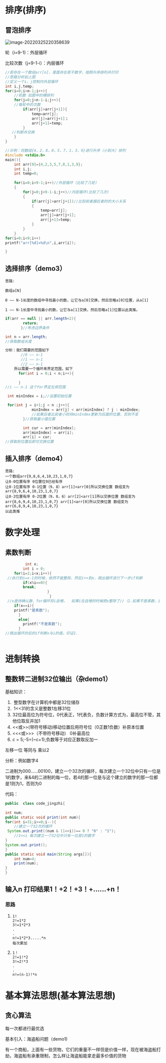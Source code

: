 # 排序(排序)

## 冒泡排序

![image-20220325220358639](../../assets/算法/image-20220325220358639.png)





轮（i=9-1)：外层循环

比较次数（j=9-1-i）：内层循环

```c
//若存在一个数组arr[n]，里面存在若干数字，按照升序排列并打印
//思路分析如上图
//定义一个i，j控制内外层循环
int i,j,temp;
for(i=0;i<n-1;i++){
    //轮数 如图中的横排列
    for(j=0;j<n-1-i;j++){
    //每轮中的次数
        if(arr[j]>arr[j+1]){
            temp=arr[j];
            arr[j]=arr[j+1]；
            arr[j+1]=temp;
        }
   //判断并交换
    }  
}
```

```c
//示例：将数组{4，2，8，0，5，7，1，3，9}进行升序（小到大）排列 
#include <stdio.h>
main(){
	int arr[9]={4,2,3,5,7,0,1,3,9};
	int i,j;
	int temp=0; 
	
	for(i=0;i<9-1;i++)//外层循环（比较了几轮） 
	{
		for(j=0;j<9-1-i;j++)//内层循环(比较了几次) 
		{
			if(arr[j]>arr[j+1])//比较前者跟后者的的大小关系 
			{
				temp=arr[j];
				arr[j]=arr[j+1];
				arr[j+1]=temp;
			}
		}
	}
for(i=0;i<9;i++)
printf("arr[%d]=%d\n",i,arr[i]);

} 
```

## 选择排序（demo3）

```
思路:

数组a[N]

0 —— N-1长度的数组中寻找最小的数，让它与a[0]交换，然后忽略a[0]位置，从a[1]

1 —— N-1长度中寻找最小的数，让它与a[1]交换，然后忽略a[1]位置以此类推。
```



```java
if(arr == null || arr.length<2){
        return;
       }//考虑边界条件
```

```JAVA
int n = arr.length;
//获取数组长度
```

```java
分析：我们需要的范围如下
       //0 —— n-1
       //1 —— n-1
       //2 —— n-1
    所以需要一个循环来界定范围，如下
      for(int i = 0;i < n;i++){
          
      }
//i —— n-1 这个for界定左侧范围
```

```java
 int minIndex = i;//设置初始位置
```

```java
 for(int j = i+1;j < n ;j++){
            minIndex = arr[j] < arr[minIndex] ? j : minIndex;
            //如果后者比前者小则将minIndex更新为后面的位置，否则不变
        }//获取最小值位置
```

```Java
 	    int cur = arr[minIndex]; 
        arr[minIndex] = arr[i];
        arr[i] = cur;
//获取到位置后即可交换位置
```

## 插入排序（demo4）

```
思路:
一个数组arr{9,8,6,4,10,23,1,0,7}
让0-0位置有序 0位置位9已经有序
让0-1位置有序 0-1位置（9，8）arr[1]<arr[0]所以交换位置 数组变为arr{8,9,6,4,10,23,1,0,7}
让0-2位置有序 0-2位置（9，8，6）arr[2]<arr[1]所以交换位置 数组变为arr{8,6,9,4,10,23,1,0,7} arr[1]<arr[0]所以交换位置 数组变为arr{6,8,9,4,10,23,1,0,7}
以此类推
```

 	

# 数字处理

## 素数判断

```c
         int x;
		int i = 0;
	for(i=2;i<x;i++){	
 //执行到i=x-1的时候，依然不能整除，然后i++到x，跳出循环进行下一步if判断
 		if(x%i==0){
		break;
                   }
	                }
 //x是待确认数，for循环将i自增，  如果i在自增的时候把x整除了//（1.如果不是素数，i在增加的中途就会跳出循环，否则一直会到相等才会跳出循环）  ，跳出循环
 	if(x==i){
 	printf("是素数");
	  }
	  else{
  		printf("不是素数"); 
   	  }
//跳出循环的后的if判断x与i的值，印证1.



```

# 进制转换

## 整数转二进制32位输出（杂demo1）

基础知识：

1. ​       整型数字在计算机中都是32位储存
2. ​       1<<31的含义是整数1左移31位
3. ​       32位最高位为符号位，0代表正，1代表负，负数计算方式为，最高位不管，其他位取反并加1
3. <<或>>(带符号移动)移动位置后用符号位（0正数1负数）补原本位置  
3. <<<或>>>（不带符号移动） 0补最高位
3. c = 5;-5=(~c+1);负数等于对应正数取反加一

左移一位 等同与 乘以2

分析：例如数字4

二进制为000......00100，建立一个32次的循环，每次建立一个32位中只有一位是1的数字，来&4的二进制的每一位，若4的那一位是与这个建立的数字的那一位都是1则为1，否则为0

代码：

```java
public 	class code_jingzhi{
    
int num;
public static void print(int num){
for(int i=31;i>=0;i--){
    //建立一个32次的循环
 System.out.print((num & (1<<i))== 0 ? "0" : "1");
    //1<<i 每次建立一个32位中只有一位是1的数字
}
System.out.print();
}
public static void main(String args[]){
    int num=4;
    print(num);
}
}
```

## 输入n 打印结果1！+2！+3！+......+n！

### 思路

1. ```
   1!
   2!=1*2
   3!=1*2*3
   .
   .
   n!=1*2*3.....*n
   每次累加
   ```

2. ```
   1！
   2!=1!*2
   3!=2!*3
   .
   .
   n!=(n-1)!*n
   ```

    

# 基本算法思想(基本算法思想)

## 贪心算法

每一次都进行最优选

基本引入：海盗船问题（demo1)

有一个商船，上面有一些货物，它们的重量不一样但是价值一样，现在被海盗船打劫，海盗船有承重限制，怎么样让海盗船能拿走最多价值的货物
